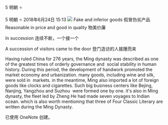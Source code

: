 5 明朝 ⭐

5  明朝  ⭐
2018年6月24日
15:13
![](http://picbed.yoyolikescici.cn/uPic/acda95f10af84a1ab3f4f282886f77d8.jpg)
Fake and inferior goods  假冒伪劣产品
Reasonable in price and good in quality  物美价廉

In succession
连续不断，一个接一个

A succession of visitors came to the door  登门造访的人接踵而来

Having ruled China for 276 years, the Ming dynasty was described as one of the greatest times of orderly governance and  social stability in human history. During this period, the development of handwork promoted the market economy and urbanization. many goods, including wine and silk, were sold in  markets. in the meantime, Ming also imported a lot of foreign goods like clocks and cigarettes. Such big business centers like Bejing, Nanjing, Yangzhou and Suzhou  were formed one by one. it's also in Ming dynasty, the fleet led by Zheng He had made seven voyages to Indian ocean. which is also worth mentioning that three of Four Classic Literary are written during the Ming Dynasty.

已使用 OneNote 创建。
